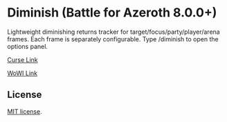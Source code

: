 # Diminish (Battle for Azeroth 8.0.0+)
Lightweight diminishing returns tracker for target/focus/party/player/arena frames.
Each frame is separately configurable. Type /diminish to open the options panel.


[Curse Link](https://www.curseforge.com/wow/addons/diminish)


[WoWI Link](https://www.wowinterface.com/downloads/info23628-DiminishDRTracker.html)

## License
[MIT license](https://opensource.org/licenses/mit-license.php).
